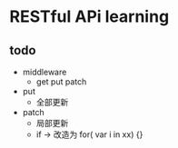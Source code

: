 # RESTful APi learning

## todo

- middleware
    - get put patch
- put
    - 全部更新
- patch
    - 局部更新
  	- if -> 改造为  for( var i in xx) {}
